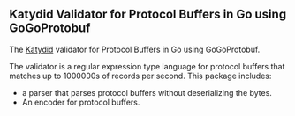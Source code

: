 ## Katydid Validator for Protocol Buffers in Go using GoGoProtobuf

The [Katydid](http://katydid.github.io) validator for Protocol Buffers in Go using GoGoProtobuf.

The validator is a regular expression type language for protocol buffers that matches up to 1000000s of records per second.
This package includes:
* a parser that parses protocol buffers without deserializing the bytes.
* An encoder for protocol buffers.
